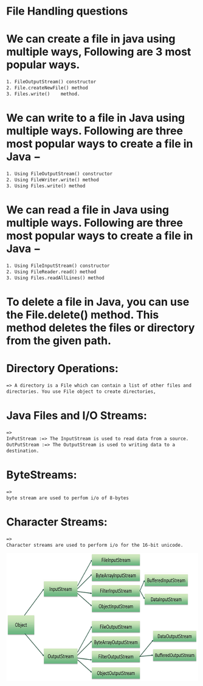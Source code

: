 # File Handling questions

# We can create a file in java using multiple ways, Following are 3 most popular ways.
    1. FileOutputStream() constructor
    2. File.createNewFile() method
    3. Files.write()    method.


# We can write to a file in Java using multiple ways. Following are three most popular ways to create a file in Java −
    1. Using FileOutputStream() constructor
    2. Using FileWriter.write() method
    3. Using Files.write() method

# We can read a file in Java using multiple ways. Following are three most popular ways to create a file in Java −
    1. Using FileInputStream() constructor
    2. Using FileReader.read() method
    3. Using Files.readAllLines() method

# To delete a file in Java, you can use the File.delete() method. This method deletes the files or directory from the given path.


# Directory Operations:
    => A directory is a File which can contain a list of other files and directories. You use File object to create directories, 


# Java Files and I/O Streams:
    =>
    InPutStream :=> The InputStream is used to read data from a source.
    OutPutStream :=> The OutputStream is used to writing data to a destination.


# ByteStreams:
    => 
    byte stream are used to perfom i/o of 8-bytes

# Character Streams:
    =>
    Character streams are used to perform i/o for the 16-bit unicode.

![alt text](image.png)